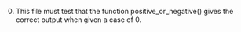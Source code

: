 0. This file must test that the function positive_or_negative() gives the correct output when given a case of 0.
